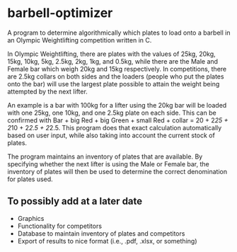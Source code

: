 # barbell-optimizer

A program to determine algorithmically which plates to load onto a barbell in an Olympic Weightlifting competition written in C. 

In Olympic Weightlifting, there are plates with the values of 25kg, 20kg, 15kg, 10kg, 5kg, 2.5kg, 2kg, 1kg, and 0.5kg, while there are the Male and Female bar which weigh 20kg and 15kg respectively. In competitions, there are 2.5kg collars on both sides and the loaders (people who put the plates onto the bar) will use the largest plate possible to attain the weight being attempted by the next lifter. 

An example is a bar with 100kg for a lifter using the 20kg bar will be loaded with one 25kg, one 10kg, and one 2.5kg plate on each side. This can be confirmed with Bar + big Red + big Green + small Red + collar = 20 + 2*25 + 2*10 + 2*2.5 + 2*2.5. This program does that exact calculation automatically based on user input, while also taking into account the current stock of plates.

The program maintains an inventory of plates that are available. By specifying whether the next lifter is using the Male or Female bar, the inventory of plates will then be used to determine the correct denomination for plates used. 

## To possibly add at a later date
- Graphics
- Functionality for competitors
- Database to maintain inventory of plates and competitors
- Export of results to nice format (i.e., .pdf, .xlsx, or something)
